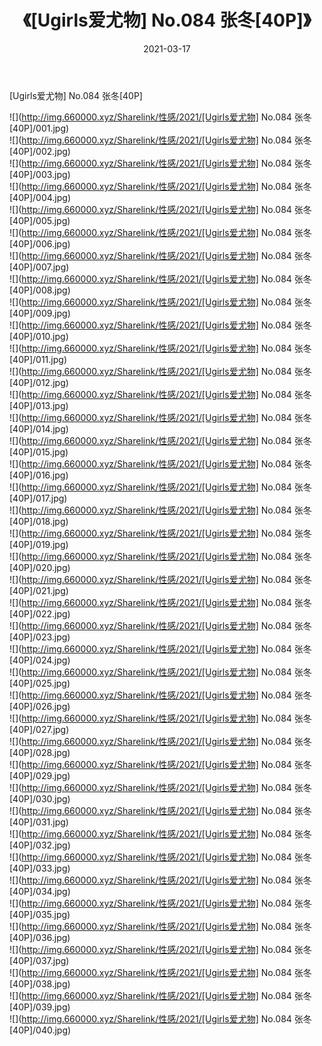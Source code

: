 ﻿---
layout: post
title:  《[Ugirls爱尤物] No.084 张冬[40P]》
date:   2021-03-17
img: http://img.660000.xyz/Sharelink/性感/2021/[Ugirls爱尤物] No.084 张冬[40P]/000.jpg
categories: [美女, 清纯, 唯美]
---

[Ugirls爱尤物] No.084 张冬[40P]

  ![](http://img.660000.xyz/Sharelink/性感/2021/[Ugirls爱尤物] No.084 张冬[40P]/001.jpg) <br> ![](http://img.660000.xyz/Sharelink/性感/2021/[Ugirls爱尤物] No.084 张冬[40P]/002.jpg) <br> ![](http://img.660000.xyz/Sharelink/性感/2021/[Ugirls爱尤物] No.084 张冬[40P]/003.jpg) <br> ![](http://img.660000.xyz/Sharelink/性感/2021/[Ugirls爱尤物] No.084 张冬[40P]/004.jpg) <br> ![](http://img.660000.xyz/Sharelink/性感/2021/[Ugirls爱尤物] No.084 张冬[40P]/005.jpg) <br> ![](http://img.660000.xyz/Sharelink/性感/2021/[Ugirls爱尤物] No.084 张冬[40P]/006.jpg) <br> ![](http://img.660000.xyz/Sharelink/性感/2021/[Ugirls爱尤物] No.084 张冬[40P]/007.jpg) <br> ![](http://img.660000.xyz/Sharelink/性感/2021/[Ugirls爱尤物] No.084 张冬[40P]/008.jpg) <br> ![](http://img.660000.xyz/Sharelink/性感/2021/[Ugirls爱尤物] No.084 张冬[40P]/009.jpg) <br> ![](http://img.660000.xyz/Sharelink/性感/2021/[Ugirls爱尤物] No.084 张冬[40P]/010.jpg) <br> ![](http://img.660000.xyz/Sharelink/性感/2021/[Ugirls爱尤物] No.084 张冬[40P]/011.jpg) <br> ![](http://img.660000.xyz/Sharelink/性感/2021/[Ugirls爱尤物] No.084 张冬[40P]/012.jpg) <br> ![](http://img.660000.xyz/Sharelink/性感/2021/[Ugirls爱尤物] No.084 张冬[40P]/013.jpg) <br> ![](http://img.660000.xyz/Sharelink/性感/2021/[Ugirls爱尤物] No.084 张冬[40P]/014.jpg) <br> ![](http://img.660000.xyz/Sharelink/性感/2021/[Ugirls爱尤物] No.084 张冬[40P]/015.jpg) <br> ![](http://img.660000.xyz/Sharelink/性感/2021/[Ugirls爱尤物] No.084 张冬[40P]/016.jpg) <br> ![](http://img.660000.xyz/Sharelink/性感/2021/[Ugirls爱尤物] No.084 张冬[40P]/017.jpg) <br> ![](http://img.660000.xyz/Sharelink/性感/2021/[Ugirls爱尤物] No.084 张冬[40P]/018.jpg) <br> ![](http://img.660000.xyz/Sharelink/性感/2021/[Ugirls爱尤物] No.084 张冬[40P]/019.jpg) <br> ![](http://img.660000.xyz/Sharelink/性感/2021/[Ugirls爱尤物] No.084 张冬[40P]/020.jpg) <br> ![](http://img.660000.xyz/Sharelink/性感/2021/[Ugirls爱尤物] No.084 张冬[40P]/021.jpg) <br> ![](http://img.660000.xyz/Sharelink/性感/2021/[Ugirls爱尤物] No.084 张冬[40P]/022.jpg) <br> ![](http://img.660000.xyz/Sharelink/性感/2021/[Ugirls爱尤物] No.084 张冬[40P]/023.jpg) <br> ![](http://img.660000.xyz/Sharelink/性感/2021/[Ugirls爱尤物] No.084 张冬[40P]/024.jpg) <br> ![](http://img.660000.xyz/Sharelink/性感/2021/[Ugirls爱尤物] No.084 张冬[40P]/025.jpg) <br> ![](http://img.660000.xyz/Sharelink/性感/2021/[Ugirls爱尤物] No.084 张冬[40P]/026.jpg) <br> ![](http://img.660000.xyz/Sharelink/性感/2021/[Ugirls爱尤物] No.084 张冬[40P]/027.jpg) <br> ![](http://img.660000.xyz/Sharelink/性感/2021/[Ugirls爱尤物] No.084 张冬[40P]/028.jpg) <br> ![](http://img.660000.xyz/Sharelink/性感/2021/[Ugirls爱尤物] No.084 张冬[40P]/029.jpg) <br> ![](http://img.660000.xyz/Sharelink/性感/2021/[Ugirls爱尤物] No.084 张冬[40P]/030.jpg) <br> ![](http://img.660000.xyz/Sharelink/性感/2021/[Ugirls爱尤物] No.084 张冬[40P]/031.jpg) <br> ![](http://img.660000.xyz/Sharelink/性感/2021/[Ugirls爱尤物] No.084 张冬[40P]/032.jpg) <br> ![](http://img.660000.xyz/Sharelink/性感/2021/[Ugirls爱尤物] No.084 张冬[40P]/033.jpg) <br> ![](http://img.660000.xyz/Sharelink/性感/2021/[Ugirls爱尤物] No.084 张冬[40P]/034.jpg) <br> ![](http://img.660000.xyz/Sharelink/性感/2021/[Ugirls爱尤物] No.084 张冬[40P]/035.jpg) <br> ![](http://img.660000.xyz/Sharelink/性感/2021/[Ugirls爱尤物] No.084 张冬[40P]/036.jpg) <br> ![](http://img.660000.xyz/Sharelink/性感/2021/[Ugirls爱尤物] No.084 张冬[40P]/037.jpg) <br> ![](http://img.660000.xyz/Sharelink/性感/2021/[Ugirls爱尤物] No.084 张冬[40P]/038.jpg) <br> ![](http://img.660000.xyz/Sharelink/性感/2021/[Ugirls爱尤物] No.084 张冬[40P]/039.jpg) <br> ![](http://img.660000.xyz/Sharelink/性感/2021/[Ugirls爱尤物] No.084 张冬[40P]/040.jpg) <br>